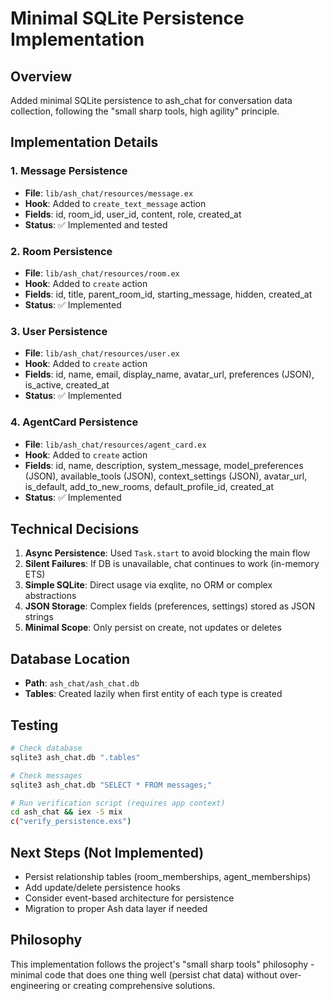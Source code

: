 # Minimal SQLite Persistence Implementation

## Overview
Added minimal SQLite persistence to ash_chat for conversation data collection, following the "small sharp tools, high agility" principle.

## Implementation Details

### 1. Message Persistence
- **File**: `lib/ash_chat/resources/message.ex`
- **Hook**: Added to `create_text_message` action
- **Fields**: id, room_id, user_id, content, role, created_at
- **Status**: ✅ Implemented and tested

### 2. Room Persistence  
- **File**: `lib/ash_chat/resources/room.ex`
- **Hook**: Added to `create` action
- **Fields**: id, title, parent_room_id, starting_message, hidden, created_at
- **Status**: ✅ Implemented

### 3. User Persistence
- **File**: `lib/ash_chat/resources/user.ex`
- **Hook**: Added to `create` action
- **Fields**: id, name, email, display_name, avatar_url, preferences (JSON), is_active, created_at
- **Status**: ✅ Implemented

### 4. AgentCard Persistence
- **File**: `lib/ash_chat/resources/agent_card.ex`
- **Hook**: Added to `create` action
- **Fields**: id, name, description, system_message, model_preferences (JSON), available_tools (JSON), context_settings (JSON), avatar_url, is_default, add_to_new_rooms, default_profile_id, created_at
- **Status**: ✅ Implemented

## Technical Decisions

1. **Async Persistence**: Used `Task.start` to avoid blocking the main flow
2. **Silent Failures**: If DB is unavailable, chat continues to work (in-memory ETS)
3. **Simple SQLite**: Direct usage via exqlite, no ORM or complex abstractions
4. **JSON Storage**: Complex fields (preferences, settings) stored as JSON strings
5. **Minimal Scope**: Only persist on create, not updates or deletes

## Database Location
- **Path**: `ash_chat/ash_chat.db`
- **Tables**: Created lazily when first entity of each type is created

## Testing
```bash
# Check database
sqlite3 ash_chat.db ".tables"

# Check messages
sqlite3 ash_chat.db "SELECT * FROM messages;"

# Run verification script (requires app context)
cd ash_chat && iex -S mix
c("verify_persistence.exs")
```

## Next Steps (Not Implemented)
- Persist relationship tables (room_memberships, agent_memberships)
- Add update/delete persistence hooks
- Consider event-based architecture for persistence
- Migration to proper Ash data layer if needed

## Philosophy
This implementation follows the project's "small sharp tools" philosophy - minimal code that does one thing well (persist chat data) without over-engineering or creating comprehensive solutions.